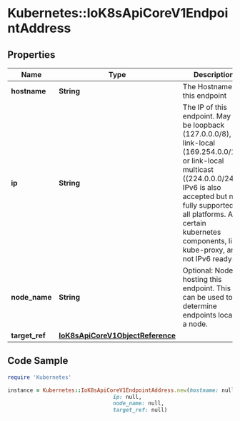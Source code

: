 # Kubernetes::IoK8sApiCoreV1EndpointAddress

## Properties

Name | Type | Description | Notes
------------ | ------------- | ------------- | -------------
**hostname** | **String** | The Hostname of this endpoint | [optional] 
**ip** | **String** | The IP of this endpoint. May not be loopback (127.0.0.0/8), link-local (169.254.0.0/16), or link-local multicast ((224.0.0.0/24). IPv6 is also accepted but not fully supported on all platforms. Also, certain kubernetes components, like kube-proxy, are not IPv6 ready. | 
**node_name** | **String** | Optional: Node hosting this endpoint. This can be used to determine endpoints local to a node. | [optional] 
**target_ref** | [**IoK8sApiCoreV1ObjectReference**](IoK8sApiCoreV1ObjectReference.md) |  | [optional] 

## Code Sample

```ruby
require 'Kubernetes'

instance = Kubernetes::IoK8sApiCoreV1EndpointAddress.new(hostname: null,
                                 ip: null,
                                 node_name: null,
                                 target_ref: null)
```


